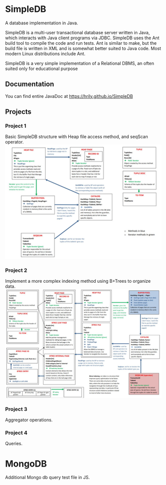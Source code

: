 # SimpleDB 

A database implementation in Java.

SimpleDB is a multi-user transactional database server written in Java, which interacts with Java client programs via JDBC. SimpleDB uses the Ant build tool to compile the code and run tests. Ant is similar to make, but the build file is written in XML and is somewhat better suited to Java code. Most modern Linux distributions include Ant. 

SimpleDB is a very simple implementation of a Relational DBMS, an often suited only for educational purpose

## Documentation
You can find entire JavaDoc at https://hrily.github.io/SimpleDB

## Projects
### Project 1
Basic SimpleDB structure with Heap file access method, and seqScan operator.
![Alt text](/git-docs/Schema1.JPG ) 

### Project 2
Implement a more complex indexing method using B+Trees to organize data. 
![Alt text](/git-docs/Schema2.JPG )

### Project 3
Aggregator operations.

### Project 4
Queries.

# MongoDB
Additional Mongo db query test file in JS.
